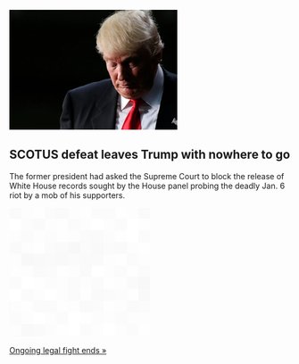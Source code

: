
![SCOTUS defeat leaves Trump with nowhere to go](./20220222175919.png)
## SCOTUS defeat leaves Trump with nowhere to go

The former president had asked the Supreme Court to block the release of White House records sought by the House panel probing the deadly Jan. 6 riot by a mob of his supporters.

![pic](../square_bg.png)

[Ongoing legal fight ends »](https://www.yahoo.com/news/u-supreme-court-formally-ends-145516807.html)
